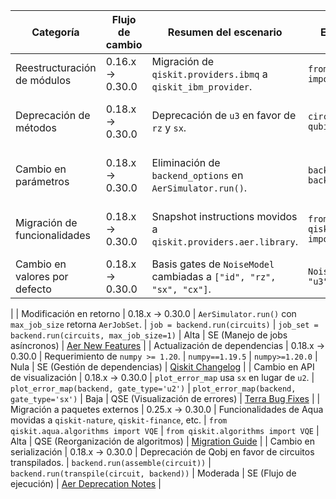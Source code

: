 | Categoría | Flujo de cambio | Resumen del escenario | Ejemplo de código (Origen) | Ejemplo de código (Destino) | Dificultad | Afectación (SE/QSE) | Referencia |        
|-----------|-----------------|-----------------------|---------------------------|----------------------------|------------|---------------------|------------|
| Reestructuración de módulos | 0.16.x → 0.30.0 | Migración de `qiskit.providers.ibmq` a `qiskit_ibm_provider`. | `from qiskit.providers.ibmq import IBMQ` | `from qiskit_ibm_provider import IBMProvider` | Moderada | QSE (Cambio en inicialización de backends) | [Qiskit 0.30 Release Notes](https://docs.quantum.ibm.com/api/qiskit/release-notes/0.30) |
| Deprecación de métodos | 0.18.x → 0.30.0 | Deprecación de `u3` en favor de `rz` y `sx`. | `circuit.u3(theta, phi, lambda, qubit)` | `circuit.rz(phi, qubit); circuit.sx(qubit)` | Baja | QSE (Reemplazo de compuertas base) | [Qiskit 0.30 Release Notes](https://docs.quantum.ibm.com/api/qiskit/release-notes/0.30) |
| Cambio en parámetros | 0.18.x → 0.30.0 | Eliminación de `backend_options` en `AerSimulator.run()`. | `backend.run(circuit, backend_options={...})` | `backend.run(circuit, **options)` | Baja | SE (Modificación en llamadas a API) | [Aer 0.9.0 Notes](https://docs.quantum.ibm.com/api/qiskit/release-notes/0.30) |
| Migración de funcionalidades | 0.18.x → 0.30.0 | Snapshot instructions movidos a `qiskit.providers.aer.library`. | `from qiskit.providers.aer.extensions import Snapshot` | `from qiskit.providers.aer.library import SaveStatevector` | Moderada | QSE (Cambio en instrumentación de simulación) | [Aer Deprecation Notes](https://docs.quantum.ibm.com/api/qiskit/release-notes/0.30) |
| Cambio en valores por defecto | 0.18.x → 0.30.0 | Basis gates de `NoiseModel` cambiadas a `["id", "rz", "sx", "cx"]`. | `NoiseModel(basis_gates=["id", "u3", "cx"])` | `NoiseModel(basis_gates=["id", "rz", "sx", "cx"])` | Baja | QSE (Configuración de ruido) | [Aer Upgrade Notes](https://docs.quantum.ibm.com/api/qiskit/release-notes/0.30) 
|
| Modificación en retorno | 0.18.x → 0.30.0 | `AerSimulator.run()` con `max_job_size` retorna `AerJobSet`. | `job = backend.run(circuits)` | `job_set = backend.run(circuits, max_job_size=1)` | Alta | SE (Manejo de jobs asíncronos) | [Aer New Features](https://docs.quantum.ibm.com/api/qiskit/release-notes/0.30) |
| Actualización de dependencias | 0.18.x → 0.30.0 | Requerimiento de `numpy >= 1.20`. | `numpy==1.19.5` | `numpy>=1.20.0` | Nula | SE (Gestión de dependencias) | [Qiskit 
Changelog](https://github.com/qiskit/qiskit/releases/tag/0.30.0) |
| Cambio en API de visualización | 0.18.x → 0.30.0 | `plot_error_map` usa `sx` en lugar de `u2`. | `plot_error_map(backend, gate_type='u2')` | `plot_error_map(backend, gate_type='sx')` | Baja | QSE (Visualización de errores) | [Terra Bug Fixes](https://docs.quantum.ibm.com/api/qiskit/release-notes/0.30) |
| Migración a paquetes externos | 0.25.x → 0.30.0 | Funcionalidades de Aqua movidas a `qiskit-nature`, `qiskit-finance`, etc. | `from qiskit.aqua.algorithms import VQE` | `from qiskit.algorithms import VQE` | Alta | QSE (Reorganización de algoritmos) | [Migration Guide](https://docs.quantum.ibm.com/migration-guides) |
| Cambio en serialización | 0.18.x → 0.30.0 | Deprecación de Qobj en favor de circuitos transpilados. | `backend.run(assemble(circuit))` | `backend.run(transpile(circuit, backend))` | Moderada | SE (Flujo de ejecución) | [Aer Deprecation Notes](https://docs.quantum.ibm.com/api/qiskit/release-notes/0.30) |